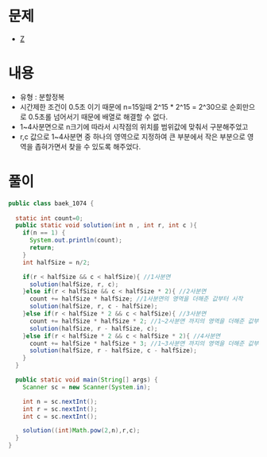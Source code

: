 # 문제
* [Z](https://www.acmicpc.net/problem/1074)

# 내용
* 유형 : 분할정복
* 시간제한 조건이 0.5초 이기 때문에 n=15일때 2^15 * 2^15 = 2^30으로 순회만으로 0.5초롤 넘어서기 때문에 배열로 해결할 수 없다.
* 1~4사분면으로 n크기에 따라서 시작점의 위치를 범위값에 맞춰서 구분해주었고
* r,c 값으로 1~4사분면 중 하나의 영역으로 지정하여 큰 부분에서 작은 부분으로 영역을 좁혀가면서 찾을 수 있도록 해주었다.


# 풀이
```java
public class baek_1074 {
  
  static int count=0;
  public static void solution(int n , int r, int c ){
    if(n == 1) {
      System.out.println(count);
      return;
    }
    int halfSize = n/2;

    if(r < halfSize && c < halfSize){ //1사분면
      solution(halfSize, r, c);
    }else if(r < halfSize && c < halfSize * 2){ //2사분면
      count += halfSize * halfSize; //1사분면의 영역을 더해준 값부터 시작 
      solution(halfSize, r, c - halfSize);
    }else if(r < halfSize * 2 && c < halfSize){ //3사분면
      count += halfSize * halfSize * 2; //1~2사분면 까지의 영역을 더해준 값부터 시작
      solution(halfSize, r - halfSize, c);
    }else if(r < halfSize * 2 && c < halfSize * 2){ //4사분면
      count += halfSize * halfSize * 3; //1~3사분면 까지의 영역을 더해준 값부터 시작
      solution(halfSize, r - halfSize, c - halfSize);
    }
  }

  public static void main(String[] args) {
    Scanner sc = new Scanner(System.in);

    int n = sc.nextInt();
    int r = sc.nextInt();
    int c = sc.nextInt();

    solution((int)Math.pow(2,n),r,c);
  }
}
```